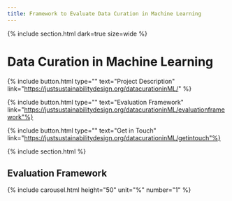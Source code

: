 ```yaml
---
title: Framework to Evaluate Data Curation in Machine Learning
---
```

{% include section.html dark=true size=wide %}
# Data Curation in Machine Learning

{%
  include button.html
  type=""
  text="Project Description"
  link="https://justsustainabilitydesign.org/datacurationinML/"
%}

{%
  include button.html
  type=""
  text="Evaluation Framework"
  link="https://justsustainabilitydesign.org/datacurationinML/evaluationframework"%}

{%
  include button.html
  type=""
  text="Get in Touch"
  link="https://justsustainabilitydesign.org/datacurationinML/getintouch"%}
 
{% include section.html %}
## Evaluation Framework

{% include carousel.html height="50" unit="%" number="1" %}
